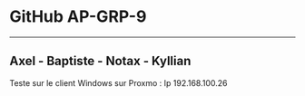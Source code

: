 # GitHub AP-GRP-9

---

## Axel - Baptiste - Notax - Kyllian
Teste sur le client Windows sur Proxmo : Ip 192.168.100.26

